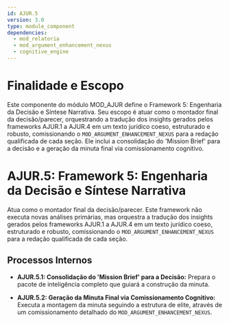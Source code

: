 ```yaml
---
id: AJUR.5
version: 3.0
type: module_component
dependencies:
  - mod_relatoria
  - mod_argument_enhancement_nexus
  - cognitive_engine
---
```


# Finalidade e Escopo

Este componente do módulo MOD_AJUR define o Framework 5: Engenharia da Decisão e Síntese Narrativa. Seu escopo é atuar como o montador final da decisão/parecer, orquestrando a tradução dos insights gerados pelos frameworks AJUR.1 a AJUR.4 em um texto jurídico coeso, estruturado e robusto, comissionando o `MOD_ARGUMENT_ENHANCEMENT_NEXUS` para a redação qualificada de cada seção. Ele inclui a consolidação do 'Mission Brief' para a decisão e a geração da minuta final via comissionamento cognitivo.

# AJUR.5: Framework 5: Engenharia da Decisão e Síntese Narrativa

Atua como o montador final da decisão/parecer. Este framework não executa novas análises primárias, mas orquestra a tradução dos insights gerados pelos frameworks AJUR.1 a AJUR.4 em um texto jurídico coeso, estruturado e robusto, comissionando o `MOD_ARGUMENT_ENHANCEMENT_NEXUS` para a redação qualificada de cada seção.

## Processos Internos

- **AJUR.5.1: Consolidação do 'Mission Brief' para a Decisão:** Prepara o pacote de inteligência completo que guiará a construção da minuta.

- **AJUR.5.2: Geração da Minuta Final via Comissionamento Cognitivo:** Executa a montagem da minuta seguindo a estrutura de elite, através de um comissionamento detalhado do `MOD_ARGUMENT_ENHANCEMENT_NEXUS`.
